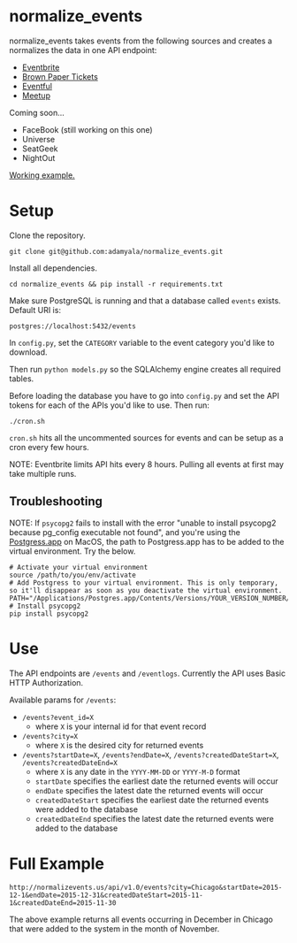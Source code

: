 # normalize_events
normalize_events takes events from the following sources and creates a normalizes the data in one API endpoint:

* [Eventbrite](http://developer.eventbrite.com/)
* [Brown Paper Tickets](https://www.brownpapertickets.com/developer/index.html)
* [Eventful](http://api.eventful.com/)
* [Meetup](http://www.meetup.com/meetup_api/)

Coming soon...

* FaceBook (still working on this one)
* Universe
* SeatGeek
* NightOut

[Working example.](http://normalizevents.us/api/v1.0/events)

# Setup

Clone the repository.

```
git clone git@github.com:adamyala/normalize_events.git
```

Install all dependencies.

```
cd normalize_events && pip install -r requirements.txt
```

Make sure PostgreSQL is running and that a database called `events` exists. Default URI is:

```
postgres://localhost:5432/events
```

In `config.py`, set the `CATEGORY` variable to the event category you'd like to download.

Then run `python models.py` so the SQLAlchemy engine creates all required tables.

Before loading the database you have to go into `config.py` and set the API tokens for each of the APIs you'd like to use. Then run:
```
./cron.sh
```

`cron.sh` hits all the uncommented sources for events and can be setup as a cron every few hours.

NOTE: Eventbrite limits API hits every 8 hours. Pulling all events at first may take multiple runs.

## Troubleshooting

NOTE: If `psycopg2` fails to install with the error "unable to install psycopg2 because pg_config executable not found", and you're using the [Postgress.app](http://postgresapp.com/) on MacOS, the path to Postgress.app has to be added to the virtual environment. Try the below.

```
# Activate your virtual environment
source /path/to/you/env/activate
# Add Postgress to your virtual environment. This is only temporary, so it'll disappear as soon as you deactivate the virtual environment.
PATH="/Applications/Postgres.app/Contents/Versions/YOUR_VERSION_NUMBER/bin:$PATH"
# Install psycopg2
pip install psycopg2
```

# Use

The API endpoints are `/events` and `/eventlogs`. Currently the API uses Basic HTTP Authorization.

Available params for `/events`:

* `/events?event_id=X`
    * where `X` is your internal id for that event record
* `/events?city=X`
    * where `X` is the desired city for returned events
* `/events?startDate=X`, `/events?endDate=X`, `/events?createdDateStart=X`, `/events?createdDateEnd=X`
    * where `X` is any date in the `YYYY-MM-DD` or `YYYY-M-D` format
    * `startDate` specifies the earliest date the returned events will occur
    * `endDate` specifies the latest date the returned events will occur
    * `createdDateStart` specifies the earliest date the returned events were added to the database
    * `createdDateEnd` specifies the latest date the returned events were added to the database
    
# Full Example

`http://normalizevents.us/api/v1.0/events?city=Chicago&startDate=2015-12-1&endDate=2015-12-31&createdDateStart=2015-11-1&createdDateEnd=2015-11-30`

The above example returns all events occurring in December in Chicago that were added to the system in the month of November.
